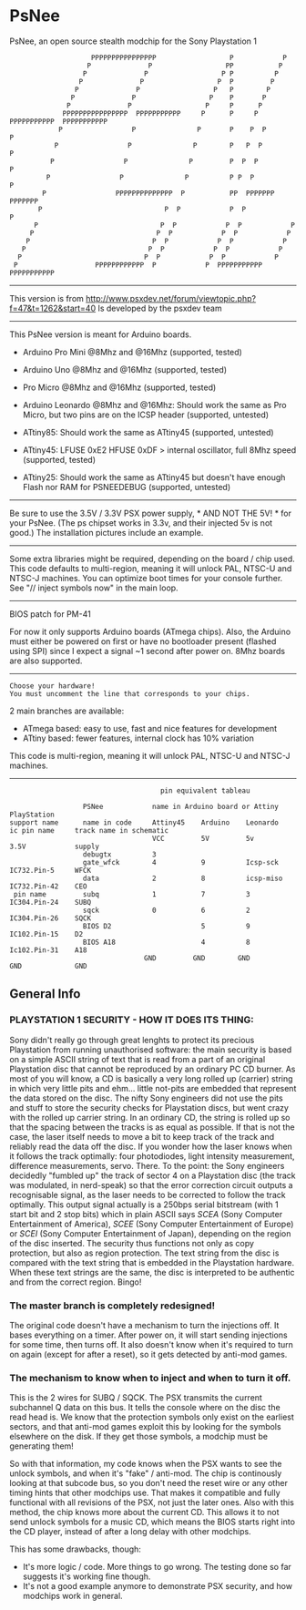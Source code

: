 # PsNee

PsNee, an open source stealth modchip for the Sony Playstation 1 

                        PPPPPPPPPPPPPPPP                  P            P      
                       P              P                  PP           P        
                      P              P                  P P          P        
                     P              P                  P  P         P          
                    P              P                  P   P        P          
                   P              P                  P    P       P            
                  P              P                  P     P      P            
                 PPPPPPPPPPPPPPPP  PPPPPPPPPPP     P      P     P  PPPPPPPPPPP  PPPPPPPPPPP
                P                 P               P       P    P  P            P
               P                 P               P        P   P  P            P  
              P                 P               P         P  P  P            P  
             P                 P               P          P P  P            P    
            P                 PPPPPPPPPPPPPP  P           PP  PPPPPPP      PPPPPPP    
           P                              P  P            P  P            P      
          P                              P  P            P  P            P      
         P                              P  P            P  P            P        
        P                              P  P            P  P            P        
       P                              P  P            P  P            P      
      P                              P  P            P  P            P        
     P                   PPPPPPPPPPPP  P            P  PPPPPPPPPPP  PPPPPPPPPPP

---------------------------------------
This version is from
http://www.psxdev.net/forum/viewtopic.php?f=47&t=1262&start=40
Is developed by the psxdev team
 
 
-------------------------------------------------

 This PsNee version is meant for Arduino boards.

 
  - Arduino Pro Mini @8Mhz and @16Mhz (supported, tested)
  - Arduino Uno @8Mhz and @16Mhz (supported, tested)

  - Pro Micro @8Mhz and @16Mhz (supported, tested)
  - Arduino Leonardo @8Mhz and @16Mhz: Should work the same as Pro Micro, but two pins are on the ICSP header (supported, untested)
  
  - ATtiny85: Should work the same as ATtiny45 (supported, untested)
  - ATtiny45: LFUSE 0xE2  HFUSE 0xDF > internal oscillator, full 8Mhz speed (supported, tested)
  - ATtiny25: Should work the same as ATtiny45 but doesn't have enough Flash nor RAM for PSNEEDEBUG (supported, untested)
  
---------------------------------------------------------------------------

Be sure to use the 3.5V / 3.3V PSX power supply, * AND NOT THE 5V! * for your PsNee. (The ps chipset works in 3.3v, and their injected 5v is not good.) The installation pictures include an example.

-----------------------------------------------------------------------------

Some extra libraries might be required, depending on the board / chip used.
This code defaults to multi-region, meaning it will unlock PAL, NTSC-U and NTSC-J machines.
You can optimize boot times for your console further. See "// inject symbols now" in the main loop.

----------------------------------------------------------------------

BIOS patch for PM-41

For now it only supports Arduino boards (ATmega chips).
Also, the Arduino must either be powered on first or have no bootloader present (flashed using SPI) since I expect a signal ~1 second after power on.
8Mhz boards are also supported.
 
-------------------------------------------------------------------

    Choose your hardware!
    You must uncomment the line that corresponds to your chips.
    
 2 main branches are available:
  - ATmega based: easy to use, fast and nice features for development
  - ATtiny based: fewer features, internal clock has 10% variation

 This code is multi-region, meaning it will unlock PAL, NTSC-U and NTSC-J machines.

-------------------------------------------------------------------------------------

                                         pin equivalent tableau
                        
                      PSNee            name in Arduino board or Attiny                  PlayStation
    support name      name in code     Attiny45    Arduino    Leonardo        ic pin name     track name in schematic
                                       VCC         5V         5v              3.5V            supply
                      debugtx          3
                      gate_wfck        4           9          Icsp-sck        IC732.Pin-5     WFCK
                      data             2           8          icsp-miso       IC732.Pin-42    CEO
     pin name         subq             1           7          3               IC304.Pin-24    SUBQ
                      sqck             0           6          2               IC304.Pin-26    SQCK
                      BIOS D2                      5          9               IC102.Pin-15    D2 
                      BIOS A18                     4          8               Ic102.Pin-31    A18
	                                 GND         GND        GND             GND             GND













## General Info

### PLAYSTATION 1 SECURITY - HOW IT DOES ITS THING:
Sony didn't really go through great lenghts to protect its precious Playstation
from running unauthorised software: the main security is based on a simple ASCII
string of text that is read from a part of an original Playstation disc that cannot
be reproduced by an ordinary PC CD burner.
As most of you will know, a CD is basically a very long rolled up (carrier) string in which very
little pits and ehm... little not-pits are embedded that represent the data stored on the disc.
The nifty Sony engineers did not use the pits and stuff to store the security checks for
Playstation discs, but went crazy with the rolled up carrier string. In an ordinary CD, the
string is rolled up so that the spacing between the tracks is as equal as possible. If that
is not the case, the laser itself needs to move a bit to keep track of the track and
reliably read the data off the disc.
If you wonder how the laser knows when it follows the track optimally: four photodiodes, light
intensity measurement, difference measurements, servo. There.
To the point: the Sony engineers decidedly "fumbled up" the track of sector 4 on a Playstation
disc (the track was modulated, in nerd-speak) so that the error correction circuit outputs a
recognisable signal, as the laser needs to be corrected to follow the track optimally.
This output signal actually is a 250bps serial bitstream (with 1 start bit and 2 stop bits) which
in plain ASCII says *SCEA* (Sony Computer Entertainment of America), *SCEE* (Sony Computer Entertainment
of Europe) or *SCEI* (Sony Computer Entertainment of Japan), depending on the region of the disc inserted.
The security thus functions not only as copy protection, but also as region protection.
The text string from the disc is compared with the text string that is embedded in the Playstation
hardware. When these text strings are the same, the disc is interpreted to be authentic and from
the correct region. Bingo!

### The master branch is completely redesigned!

The original code doesn't have a mechanism to turn the injections off. It bases everything on a timer.
After power on, it will start sending injections for some time, then turns off.
It also doesn't know when it's required to turn on again (except for after a reset), so it gets detected by anti-mod games.

### The mechanism to know when to inject and when to turn it off.

This is the 2 wires for SUBQ / SQCK. The PSX transmits the current subchannel Q data on this bus. It tells the console where on the disc the read head is. We know that the protection symbols only exist on the earliest sectors, and that anti-mod games exploit this by looking for the symbols elsewhere on the disk. If they get those symbols, a modchip must be generating them!

So with that information, my code knows when the PSX wants to see the unlock symbols, and when it's "fake" / anti-mod. The chip is continously looking at that subcode bus, so you don't need the reset wire or any other timing hints that other modchips use. That makes it compatible and fully functional with all revisions of the PSX, not just the later ones. Also with this method, the chip knows more about the current CD. This allows it to not send unlock symbols for a music CD, which means the BIOS starts right into the CD player, instead of after a long delay with other modchips.

This has some drawbacks, though:
 * It's more logic / code. More things to go wrong. The testing done so far suggests it's working fine though.
 * It's not a good example anymore to demonstrate PSX security, and how modchips work in general.
